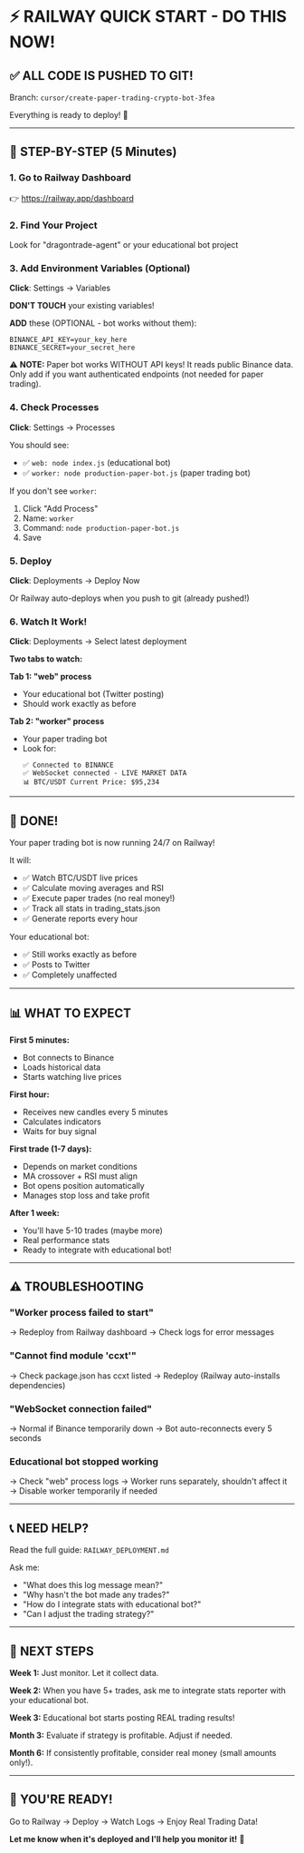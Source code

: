 # ⚡ RAILWAY QUICK START - DO THIS NOW!

## ✅ ALL CODE IS PUSHED TO GIT!

Branch: `cursor/create-paper-trading-crypto-bot-3fea`

Everything is ready to deploy! 🚀

---

## 🎯 STEP-BY-STEP (5 Minutes)

### 1. Go to Railway Dashboard
👉 https://railway.app/dashboard

### 2. Find Your Project
Look for "dragontrade-agent" or your educational bot project

### 3. Add Environment Variables (Optional)

**Click**: Settings → Variables

**DON'T TOUCH** your existing variables!

**ADD** these (OPTIONAL - bot works without them):
```
BINANCE_API_KEY=your_key_here
BINANCE_SECRET=your_secret_here
```

⚠️ **NOTE:** Paper bot works WITHOUT API keys! It reads public Binance data.
Only add if you want authenticated endpoints (not needed for paper trading).

### 4. Check Processes

**Click**: Settings → Processes

You should see:
- ✅ `web: node index.js` (educational bot)
- ✅ `worker: node production-paper-bot.js` (paper trading bot)

If you don't see `worker`:
1. Click "Add Process"
2. Name: `worker`
3. Command: `node production-paper-bot.js`
4. Save

### 5. Deploy

**Click**: Deployments → Deploy Now

Or Railway auto-deploys when you push to git (already pushed!)

### 6. Watch It Work!

**Click**: Deployments → Select latest deployment

**Two tabs to watch:**

**Tab 1: "web" process**
- Your educational bot (Twitter posting)
- Should work exactly as before

**Tab 2: "worker" process**
- Your paper trading bot
- Look for:
  ```
  ✅ Connected to BINANCE
  ✅ WebSocket connected - LIVE MARKET DATA
  📊 BTC/USDT Current Price: $95,234
  ```

---

## 🎉 DONE!

Your paper trading bot is now running 24/7 on Railway!

It will:
- ✅ Watch BTC/USDT live prices
- ✅ Calculate moving averages and RSI
- ✅ Execute paper trades (no real money!)
- ✅ Track all stats in trading_stats.json
- ✅ Generate reports every hour

Your educational bot:
- ✅ Still works exactly as before
- ✅ Posts to Twitter
- ✅ Completely unaffected

---

## 📊 WHAT TO EXPECT

**First 5 minutes:**
- Bot connects to Binance
- Loads historical data
- Starts watching live prices

**First hour:**
- Receives new candles every 5 minutes
- Calculates indicators
- Waits for buy signal

**First trade (1-7 days):**
- Depends on market conditions
- MA crossover + RSI must align
- Bot opens position automatically
- Manages stop loss and take profit

**After 1 week:**
- You'll have 5-10 trades (maybe more)
- Real performance stats
- Ready to integrate with educational bot!

---

## ⚠️ TROUBLESHOOTING

### "Worker process failed to start"
→ Redeploy from Railway dashboard
→ Check logs for error messages

### "Cannot find module 'ccxt'"
→ Check package.json has ccxt listed
→ Redeploy (Railway auto-installs dependencies)

### "WebSocket connection failed"
→ Normal if Binance temporarily down
→ Bot auto-reconnects every 5 seconds

### Educational bot stopped working
→ Check "web" process logs
→ Worker runs separately, shouldn't affect it
→ Disable worker temporarily if needed

---

## 📞 NEED HELP?

Read the full guide: `RAILWAY_DEPLOYMENT.md`

Ask me:
- "What does this log message mean?"
- "Why hasn't the bot made any trades?"
- "How do I integrate stats with educational bot?"
- "Can I adjust the trading strategy?"

---

## 🚀 NEXT STEPS

**Week 1:** Just monitor. Let it collect data.

**Week 2:** When you have 5+ trades, ask me to integrate stats reporter with your educational bot.

**Week 3:** Educational bot starts posting REAL trading results!

**Month 3:** Evaluate if strategy is profitable. Adjust if needed.

**Month 6:** If consistently profitable, consider real money (small amounts only!).

---

## 💙 YOU'RE READY!

Go to Railway → Deploy → Watch Logs → Enjoy Real Trading Data!

**Let me know when it's deployed and I'll help you monitor it!** 🎯
